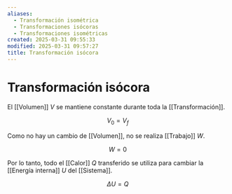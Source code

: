 ```yaml
---
aliases:
  - Transformación isométrica
  - Transformaciones isócoras
  - Transformaciones isométricas
created: 2025-03-31 09:55:33
modified: 2025-03-31 09:57:27
title: Transformación isócora
---
```


# Transformación isócora

El [[Volumen]] $V$ se mantiene constante durante toda la [[Transformación]].

$$
V_0 = V_f
$$

Como no hay un cambio de [[Volumen]], no se realiza [[Trabajo]] $W$.

$$
W = 0
$$

Por lo tanto, todo el [[Calor]] $Q$ transferido se utiliza para cambiar la [[Energía interna]] $U$ del [[Sistema]].

$$
\Delta U = Q
$$
